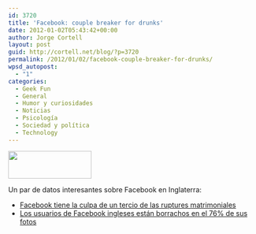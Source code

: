 ```yaml
---
id: 3720
title: 'Facebook: couple breaker for drunks'
date: 2012-01-02T05:43:42+00:00
author: Jorge Cortell
layout: post
guid: http://cortell.net/blog/?p=3720
permalink: /2012/01/02/facebook-couple-breaker-for-drunks/
wpsd_autopost:
  - "1"
categories:
  - Geek Fun
  - General
  - Humor y curiosidades
  - Noticias
  - Psicología
  - Sociedad y polí­tica
  - Technology
---
```

<img class="aligncenter" title="FaceABook" src="http://2.bp.blogspot.com/_5npvRINfZ10/Sjv8NVpj9oI/AAAAAAAAAzU/LzEpW8mjURk/s320/face+a+book+facebook+-+desconectate+un+momento+lee+un+libro.jpg" alt="" width="169" height="56" />

Un par de datos interesantes sobre Facebook en Inglaterra:

  * <a title="http://daily.bhaskar.com/article/SCT-SOM-facebook-blamed-for-one-third-marriage-breakdowns-2699904.html" href="http://daily.bhaskar.com/article/SCT-SOM-facebook-blamed-for-one-third-marriage-breakdowns-2699904.html" target="_blank">Facebook tiene la culpa de un tercio de las ruptures matrimoniales</a>
  * <a title="http://mashable.com/2011/12/15/british-facebook-alcohol-photos/" href="http://mashable.com/2011/12/15/british-facebook-alcohol-photos/" target="_blank">Los usuarios de Facebook ingleses están borrachos en el 76% de sus fotos</a>